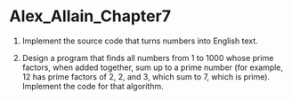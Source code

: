 # Alex_Allain_Chapter7

1. Implement the source code that turns numbers into English text.

3. Design a program that finds all numbers from 1 to 1000 whose prime factors, when added
together, sum up to a prime number (for example, 12 has prime factors of 2, 2, and 3, which
sum to 7, which is prime). Implement the code for that algorithm.

